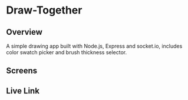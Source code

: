 # Draw-Together

## Overview
A simple drawing app built with Node.js, Express and socket.io, includes color swatch picker and brush thickness selector.

## Screens

## Live Link
